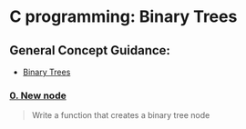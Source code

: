 # C programming: Binary Trees
## General Concept Guidance:
* [Binary Trees](./https://www.tutorialspoint.com/data_structures_algorithms/tree_data_structure.htm)
### [0. New node](./0-binary_tree_node.c)
> Write a function that creates a binary tree node